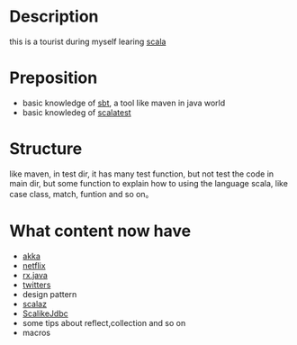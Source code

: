 # Description

this is a tourist during myself learing [scala](http://www.scala-lang.org/)

# Preposition

* basic knowledge of [sbt](http://www.scala-sbt.org/), a tool like maven in java world
* basic knowledeg of [scalatest](http://www.scalatest.org/)

# Structure

like maven, in test dir, it has many test function, but not test the code in main dir, but some function to explain how to using the language scala, like case class, match, funtion and so on。

# What content now have
* [akka](http://www.akka.io)
* [netflix](https://github.com/netflix)
* [rx.java](https://github.com/ReactiveX/RxJava)
* [twitters](https://github.com/twitter/)
* design pattern 
* [scalaz](https://github.com/scalaz/scalaz)
* [ScalikeJdbc](https://github.com/scalikejdbc/scalikejdbc)
* some tips about reflect,collection and so on
* macros

